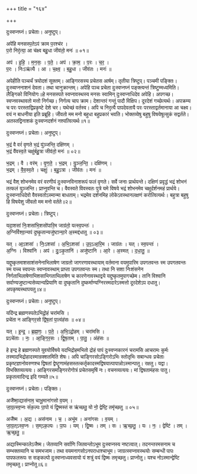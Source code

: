+++
title = "१६४"

+++


दुःस्वप्नघ्नं। प्रचेताः। अनुष्टुप्।

अपे॑हि मनसस्प॒तेऽप॑ क्राम प॒रश्च॑र ।  
प॒रो निरृ॑त्या॒ आ च॑क्ष्व बहु॒धा जीव॑तो॒ मनः॑ ॥ ०१॥

अप॑ । इ॒हि॒ । म॒न॒सः॒ । प॒ते॒ । अप॑ । क्रा॒म॒ । प॒रः । च॒र॒ ।  
प॒रः । निःऽऋ॑त्यै । आ । च॒क्ष्व॒ । ब॒हु॒धा । जीव॑तः । मनः॑ ॥

अपेहीति पञ्चर्चं त्रयोदशं सूक्तम्। आङ्गिरसस्य प्रचेतस आर्षम्। तृतीया त्रिष्टुप्। पञ्चमी पङ्क्तिः। दुःस्व्वप्ननाशनं देवता। तथा चानुक्रान्तम्। अपेहि पञ्च प्रचेता दुःस्वप्नघ्नं पङ्क्त्यन्तं त्रिष्टुम्मध्यमिति। लैङ्गिको विनियोगः॥हे मनसस्पते स्वप्नावस्थस्य मनसः स्वामिन् दुःस्वप्नाधिदेव अपेहि। अपगच्छ। स्वप्नवस्थावतो मत्तो निर्गच्छ। निर्गत्य चाप क्राम। देशान्तरं गन्तुं पादौ विक्षिप। दूरदेशं गच्छेत्यर्थः। अपक्रम्य च परः परस्ताद्विप्रकृष्टे देशे चर। यथेच्छं वर्तस्व। अपि च निरृत्यै पापदेवतायै परः परस्ताद्वर्तमानाया आ चक्ष्व। वयं न बाधनीया इति प्रब्रूहि। जीवतो मम मनो बहुधा बहुप्रकारं भवति। भोक्तव्येषु बहुषु विषयेषूत्सुकं सद्वर्तते। अतस्तद्विनाशकं दुःस्वप्नदर्शनं नश्यत्वित्यर्थः॥१॥

दुःस्वप्नघ्नं। प्रचेताः। अनुष्टुप्।

भ॒द्रं वै वरं॑ वृणते भ॒द्रं यु॑ञ्जन्ति॒ दक्षि॑णम् ।  
भ॒द्रं वै॑वस्व॒ते चक्षु॑र्बहु॒त्रा जीव॑तो॒ मनः॑ ॥ ०२॥

भ॒द्रम् । वै । वर॑म् । वृ॒ण॒ते॒ । भ॒द्रम् । यु॒ञ्ज॒न्ति॒ । दक्षि॑णम् ।  
भ॒द्रम् । वै॒व॒स्व॒ते । चक्षुः॑ । ब॒हु॒ऽत्रा । जीव॑तः । मनः॑ ॥

भद्रं वैश् शोभनमेव वरं वरणीयं दुःस्वप्नविनाशरूपं फलं वृणते। सर्वे जनाः प्रार्थयन्ते। दक्षिणं प्रवृद्धं भद्रं शोभनं तत्फलं युञ्जन्ति। प्राप्नुवन्ति च। वैवस्वते विवस्वतः पुत्रे यमे विषये भद्रं शोभनमेव चक्षुर्दर्शनमहं प्रार्थये। दुःस्वप्नाधिदेवो वैवस्वतोऽस्मान्मा बाधताम्। भद्रमेव दर्शनमिह लोकेऽवस्थानलक्षणं करोत्वित्यर्थः। बहुत्रा बहुषु हि विषयेशु जीवतो मम मनो वर्तते॥२॥

दुःस्वप्नघ्नं। प्रचेताः। त्रिष्टुप्।

यदा॒शसा॑ निः॒शसा॑भि॒शसो॑पारि॒म जाग्र॑तो॒ यत्स्व॒पन्तः॑ ।  
अ॒ग्निर्विश्वा॒न्यप॑ दुष्कृ॒तान्यजु॑ष्टान्या॒रे अ॒स्मद्द॑धातु ॥ ०३॥

यत् । आ॒ऽशसा॑ । निः॒ऽशसा॑ । अ॒भि॒ऽशसा॑ । उ॒प॒ऽआ॒रि॒म । जाग्र॑तः । यत् । स्व॒पन्तः॑ ।  
अ॒ग्निः । विश्वा॑नि । अप॑ । दुः॒ऽकृ॒तानि॑ । अजु॑ष्टानि । आ॒रे । अ॒स्मत् । द॒धा॒तु॒ ॥

यद्दुष्कृतमाशसाशंसनेनाभिलाषेण जाग्रतो जागरणावस्थायाम् वर्तमाना वयमुपारिम उपगतवन्तः स्म उपगतवन्तः स्म यच्च स्वपन्तः स्वप्नावस्थाम् प्राप्ता उपगतवन्तः स्म। तथा नि सशा निःशंसनेन निर्गताभिलाषेणाभिशसाभिगताभिलाषेण च कारणेनावस्थाद्वये यद्दुष्कृतमुपागच्छेम। तानि विश्वानि सर्वाण्यजुष्टान्यसेव्यान्यप्रियाणि वा दुष्कृतानि दुष्कर्माण्यग्निरस्मदारेऽस्मत्तो दूरदेशेऽप दधातु। अपकृष्यस्थापयतु॥४॥

दुःस्वप्नघ्नं। प्रचेताः। अनुष्टुप्।

यदि॑न्द्र ब्रह्मणस्पतेऽभिद्रो॒हं चरा॑मसि ।  
प्रचे॑ता न आङ्गिर॒सो द्वि॑ष॒तां पा॒त्वंह॑सः ॥ ०४॥

यत् । इ॒न्द्र॒ । ब्र॒ह्म॒णः॒ । प॒ते॒ । अ॒भि॒ऽद्रो॒हम् । चरा॑मसि ।  
प्रऽचे॑ताः । नः॒ । आ॒ङ्गि॒र॒सः । द्वि॒ष॒ताम् । पा॒तु॒ । अंह॑सः ॥

हे इन्द्र हे ब्रह्मणस्पते युवयोर्विषये यदभिद्रोहमभितो द्रोहं पापं दुःस्वप्नकारनं चरामसि आचरामः कुर्मः तस्मादभिद्रोहादस्मान्रक्शतमिति शेषः। अपि चाङ्गिरसोऽङ्गिरोऽभिः स्तोतृभिः सबान्धवः प्रचेताः प्रकृष्टज्ञानोवरुणश्च द्विषतां द्वेष्टॄणामंहसस्तत्कर्तृकादस्मद्विषयात्पापान्नोऽस्मान्पातु। रक्षतु। यद्वा। विभक्तिव्यत्ययः। आङ्गिरसमङ्गिररोगोत्रं प्रचेतसमृषिं नः। वचनव्यत्ययः। मां द्विषतामंहसः पातु। प्रकृतत्वादिन्द्र इदि गम्यते॥५॥

दुःस्वप्नघ्नं। प्रचेताः। पङ्क्तिः।

अजै॑ष्मा॒द्यास॑नाम॒ चाभू॒माना॑गसो व॒यम् ।  
जा॒ग्र॒त्स्व॒प्नः सं॑क॒ल्पः पा॒पो यं द्वि॒ष्मस्तं स ऋ॑च्छतु॒ यो नो॒ द्वेष्टि॒ तमृ॑च्छतु ॥ ०५॥

अजै॑ष्म । अ॒द्य । अस॑नाम । च॒ । अभू॑म । अना॑गसः । व॒यम् ।  
जा॒ग्र॒त्ऽस्व॒प्नः । स॒म्ऽक॒ल्पः । पा॒पः । यम् । द्वि॒ष्मः । तम् । सः । ऋ॒च्छ॒तु॒ । यः । नः॒ । द्वेष्टि॑ । तम् । ऋ॒च्छ॒तु॒ ॥

अद्यास्मिन्कालेऽजैष्म। जेतव्यानि सर्वाणि जितवन्तोऽभूम दुःस्वप्नस्य नष्टत्वात्। तदनन्तरमसनाम च सम्भक्तव्यानि च समभजाम। तथा वयमनागसोऽनपराधाश्चाभूम। जाग्रत्स्वप्नावस्थयोः सम्बन्धी पापः पापफलरूपः स सङ्कल्पो दुःस्वप्नाध्यवसायो यं शत्रुं वयं द्विष्मः तमृच्छतु। प्राप्नोतु। यश्च नोऽस्मान्द्वेष्टि तमृच्छतु। प्राप्नोतु॥६॥